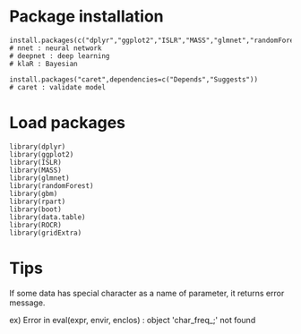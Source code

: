 # Package installation
```
install.packages(c("dplyr","ggplot2","ISLR","MASS","glmnet","randomForest","gbm","rpart","boot","ROCR","gridExtra","data.table","pcr","nnet","deepnet","klaR"))
# nnet : neural network
# deepnet : deep learning
# klaR : Bayesian

install.packages("caret",dependencies=c("Depends","Suggests"))
# caret : validate model
```

# Load packages
```
library(dplyr)
library(ggplot2)
library(ISLR)
library(MASS)
library(glmnet)
library(randomForest)
library(gbm)
library(rpart)
library(boot)
library(data.table)
library(ROCR)
library(gridExtra)
```

# Tips
If some data has special character as a name of parameter, it returns error message.

ex) Error in eval(expr, envir, enclos) : object 'char_freq_;' not found
